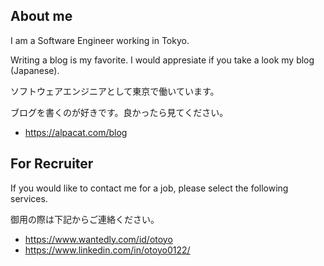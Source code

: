 ## About me

I am a Software Engineer working in Tokyo.

Writing a blog is my favorite. I would appresiate if you take a look my blog (Japanese).

ソフトウェアエンジニアとして東京で働いています。

ブログを書くのが好きです。良かったら見てください。

* https://alpacat.com/blog

## For Recruiter

If you would like to contact me for a job, please select the following services.

御用の際は下記からご連絡ください。

* https://www.wantedly.com/id/otoyo
* https://www.linkedin.com/in/otoyo0122/
